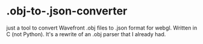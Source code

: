 .obj-to-.json-converter
=======================

just a tool to convert Wavefront .obj files to .json format for webgl. Written in C (not Python). It's a rewrite of an .obj parser that I already had.